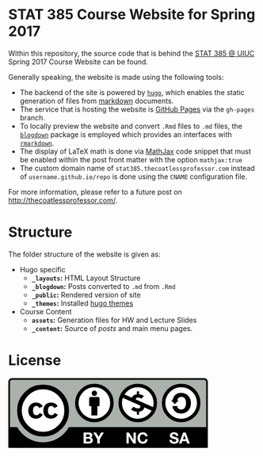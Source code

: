 # STAT 385 Course Website for Spring 2017

Within this repository, the source code that is behind the [STAT 385 @ UIUC](http://stat385.thecoatlessprofessor.com) Spring 2017 Course Website can be found.

Generally speaking, the website is made using the following tools:

- The backend of the site is powered by [`hugo`](https://gohugo.io/), which enables the static generation of files from [markdown](https://daringfireball.net/projects/markdown/) documents.
- The service that is hosting the website is [GitHub Pages](https://pages.github.com/) via the `gh-pages` branch. 
- To locally preview the website and convert `.Rmd` files to `.md` files, the [`blogdown`](https://github.com/rstudio/blogdown) package is employed which provides an interfaces with [`rmarkdown`](https://cran.r-project.org/web/packages/rmarkdown).
- The display of LaTeX math is done via [MathJax](https://www.mathjax.org/) code snippet that must be enabled within the post front matter with the option `mathjax:true`
- The custom domain name of `stat385.thecoatlessprofessor.com` instead of `username.github.io/repo` is done using the `CNAME` configuration file.

For more information, please refer to a future post on <http://thecoatlessprofessor.com/>.

# Structure

The folder structure of the website is given as:

- Hugo specific
    - **`_layouts`:** HTML Layout Structure
    - **`_blogdown`:** Posts converted to `.md` from `.Rmd`
    - **`_public`:** Rendered version of site
    - **`_themes`:** Installed [hugo themes](http://themes.gohugo.io/)
- Course Content
    - **`assets`:** Generation files for HW and Lecture Slides
    - **`_content`:** Source of _posts_ and main menu pages.

# License

![The work within this repository is licensed under a [Creative Commons Attribution-NonCommercial-ShareAlike 4.0 International License](http://creativecommons.org/licenses/by-nc-sa/4.0/).](assets/images/cc.png)

